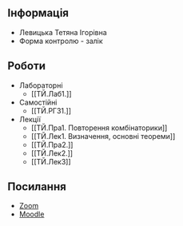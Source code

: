 ## Інформація

- Левицька Тетяна Ігорівна
- Форма контролю - залік

## Роботи

- Лабораторні
  - [[ТЙ.Лаб1.]]
- Самостійні
  - [[ТЙ.РГЗ1.]]
- Лекції
  - [[ТЙ.Пра1. Повторення комбінаторики]]
  - [[ТЙ.Лек1. Визначення, основні теореми]]
  - [[ТЙ.Пра2.]]
  - [[ТЙ.Лек2.]]
  - [[ТЙ.Лек3]]

## Посилання

- [Zoom](https://meet.google.com/arg-syjc-vcz)
- [Moodle](https://moodle.zp.edu.ua/course/view.php?id=5060)
